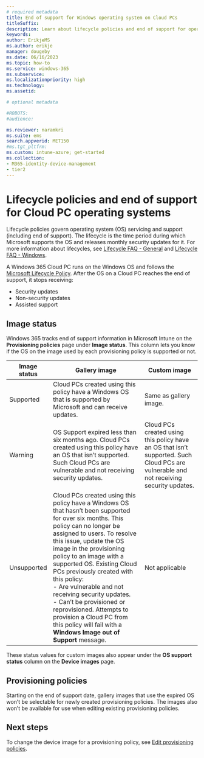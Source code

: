 ```yaml
---
# required metadata
title: End of support for Windows operating system on Cloud PCs
titleSuffix:
description: Learn about lifecycle policies and end of support for operating systems on Cloud PCs and device images.
keywords:
author: ErikjeMS  
ms.author: erikje
manager: dougeby
ms.date: 06/16/2023
ms.topic: how-to
ms.service: windows-365
ms.subservice:
ms.localizationpriority: high
ms.technology:
ms.assetid: 

# optional metadata

#ROBOTS:
#audience:

ms.reviewer: naramkri
ms.suite: ems
search.appverid: MET150
#ms.tgt_pltfrm:
ms.custom: intune-azure; get-started
ms.collection:
- M365-identity-device-management
- tier2
---
```


# Lifecycle policies and end of support for Cloud PC operating systems

Lifecycle policies govern operating system (OS) servicing and support (including end of support). The lifecycle is the time period during which Microsoft supports the OS and releases monthly security updates for it. For more information about lifecycles, see [Lifecycle FAQ - General](/lifecycle/faq/general-lifecycle) and [Lifecycle FAQ - Windows](/lifecycle/faq/windows).

A Windows 365 Cloud PC runs on the Windows OS and follows the [Microsoft Lifecycle Policy](/lifecycle). After the OS on a Cloud PC reaches the end of support, it stops receiving:

- Security updates
- Non-security updates
- Assisted support

## Image status

Windows 365 tracks end of support information in Microsoft Intune on the **Provisioning policies** page under **Image status**. This column lets you know if the OS on the image used by each provisioning policy is supported or not.

| Image status | Gallery image | Custom image |
| --- |--- | --- |
| Supported | Cloud PCs created using this policy have a Windows OS that is supported by Microsoft and can receive updates. | Same as gallery image. |
| Warning | OS Support expired less than six months ago. Cloud PCs created using this policy have an OS that isn’t supported. Such Cloud PCs are vulnerable and not receiving security updates. | Cloud PCs created using this policy have an OS that isn’t supported. Such Cloud PCs are vulnerable and not receiving security updates.  |
| Unsupported | Cloud PCs created using this policy have a Windows OS that hasn’t been supported for over six months. This policy can no longer be assigned to users. To resolve this issue, update the OS image in the provisioning policy to an image with a supported OS. Existing Cloud PCs previously created with this policy:<br>- Are vulnerable and not receiving security updates.<br>- Can’t be provisioned or reprovisioned. Attempts to provision a Cloud PC from this policy will fail with a **Windows Image out of Support** message. | Not applicable |

These status values for custom images also appear under the **OS support status** column on the **Device images** page.

## Provisioning policies

Starting on the end of support date, gallery images that use the expired OS won’t be selectable for newly created provisioning policies. The images also won’t be available for use when editing existing provisioning policies.

<!-- ########################## -->
## Next steps

To change the device image for a provisioning policy, see [Edit provisioning policies](edit-provisioning-policy.md).
